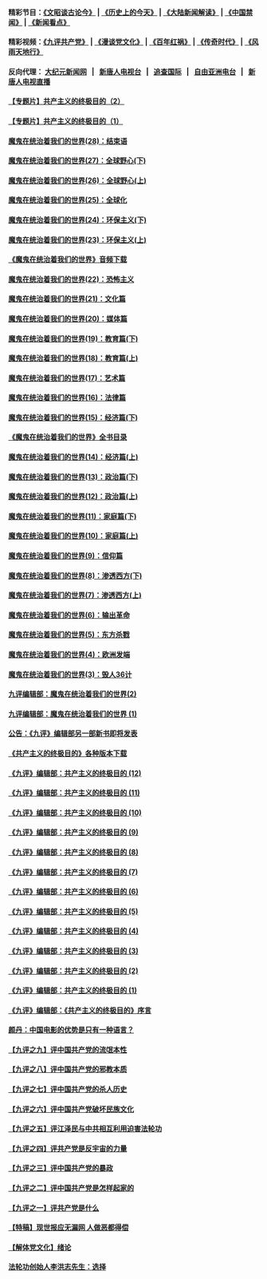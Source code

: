#### 精彩节目：[《文昭谈古论今》](http://155.138.205.71/wenzhao) | [《历史上的今天》](http://155.138.205.71/today-in-history) | [《大陆新闻解读》](http://155.138.205.71/ntdtv-comedy) | [《中国禁闻》](http://155.138.205.71/ntdtv-news) | [《新闻看点》](http://155.138.205.71/news-insight) 

 #### 精彩视频：[《九评共产党》](http://155.138.205.71:10000/videos/jiuping) | [《漫谈党文化》](http://155.138.205.71:10000/videos/mtdwh) | [《百年红祸》](http://155.138.205.71:10000/videos/bnhh) | [《传奇时代》](http://155.138.205.71:10000/videos/legend) | [《风雨天地行》](http://155.138.205.71:10000/videos/fytdx) 

 #### 反向代理： [大纪元新闻网](http://155.138.205.71:10080/) &nbsp;&nbsp;|&nbsp;&nbsp; [新唐人电视台](http://155.138.205.71:8000/) &nbsp;&nbsp;|&nbsp;&nbsp; [追查国际](http://155.138.205.71:10010/) &nbsp;&nbsp;|&nbsp;&nbsp; [自由亚洲电台](http://155.138.205.71:9800/) &nbsp;&nbsp;|&nbsp;&nbsp; [新唐人电视直播](http://155.138.205.71/) 

#### [【专题片】共产主义的终极目的（2）](../pages/nsc422/n11061941.md?t=02240637) 

#### [【专题片】共产主义的终极目的（1）](../pages/nsc422/n11047728.md?t=02240637) 

#### [魔鬼在统治着我们的世界(28)：结束语](../pages/nsc422/n10936246.md?t=02240637) 

#### [魔鬼在统治着我们的世界(27)：全球野心(下)](../pages/nsc422/n10928319.md?t=02240637) 

#### [魔鬼在统治着我们的世界(26)：全球野心(上)](../pages/nsc422/n10900318.md?t=02240637) 

#### [魔鬼在统治着我们的世界(25)：全球化](../pages/nsc422/n10788205.md?t=02240637) 

#### [魔鬼在统治着我们的世界(24)：环保主义(下)](../pages/nsc422/n10695307.md?t=02240637) 

#### [魔鬼在统治着我们的世界(23)：环保主义(上)](../pages/nsc422/n10688613.md?t=02240637) 

#### [《魔鬼在统治着我们的世界》音频下载](../pages/nsc422/n10635553.md?t=02240637) 

#### [魔鬼在统治着我们的世界(22)：恐怖主义](../pages/nsc422/n10614727.md?t=02240637) 

#### [魔鬼在统治着我们的世界(21)：文化篇](../pages/nsc422/n10597706.md?t=02240637) 

#### [魔鬼在统治着我们的世界(20)：媒体篇](../pages/nsc422/n10586579.md?t=02240637) 

#### [魔鬼在统治着我们的世界(19)：教育篇(下)](../pages/nsc422/n10564808.md?t=02240637) 

#### [魔鬼在统治着我们的世界(18)：教育篇(上)](../pages/nsc422/n10526970.md?t=02240637) 

#### [魔鬼在统治着我们的世界(17)：艺术篇](../pages/nsc422/n10499093.md?t=02240637) 

#### [魔鬼在统治着我们的世界(16)：法律篇](../pages/nsc422/n10485969.md?t=02240637) 

#### [魔鬼在统治着我们的世界(15)：经济篇(下)](../pages/nsc422/n10469975.md?t=02240637) 

#### [《魔鬼在统治着我们的世界》全书目录](../pages/nsc422/n10464261.md?t=02240637) 

#### [魔鬼在统治着我们的世界(14)：经济篇(上)](../pages/nsc422/n10457370.md?t=02240637) 

#### [魔鬼在统治着我们的世界(13)：政治篇(下)](../pages/nsc422/n10448270.md?t=02240637) 

#### [魔鬼在统治着我们的世界(12)：政治篇(上)](../pages/nsc422/n10444576.md?t=02240637) 

#### [魔鬼在统治着我们的世界(11)：家庭篇(下)](../pages/nsc422/n10440961.md?t=02240637) 

#### [魔鬼在统治着我们的世界(10)：家庭篇(上)](../pages/nsc422/n10435448.md?t=02240637) 

#### [魔鬼在统治着我们的世界(9)：信仰篇](../pages/nsc422/n10432159.md?t=02240637) 

#### [魔鬼在统治着我们的世界(8)：渗透西方(下)](../pages/nsc422/n10429603.md?t=02240637) 

#### [魔鬼在统治着我们的世界(7)：渗透西方(上)](../pages/nsc422/n10426013.md?t=02240637) 

#### [魔鬼在统治着我们的世界(6)：输出革命](../pages/nsc422/n10421536.md?t=02240637) 

#### [魔鬼在统治着我们的世界(5)：东方杀戮](../pages/nsc422/n10417707.md?t=02240637) 

#### [魔鬼在统治着我们的世界(4)：欧洲发端](../pages/nsc422/n10414890.md?t=02240637) 

#### [魔鬼在统治着我们的世界(3)：毁人36计](../pages/nsc422/n10411583.md?t=02240637) 

#### [九评编辑部：魔鬼在统治着我们的世界(2)](../pages/nsc422/n10410036.md?t=02240637) 

#### [九评编辑部：魔鬼在统治着我们的世界 (1)](../pages/nsc422/n10406825.md?t=02240637) 

#### [公告：《九评》编辑部另一部新书即将发表](../pages/nsc422/n10405104.md?t=02240637) 

#### [《共产主义的终极目的》各种版本下载](../pages/nsc422/n10022138.md?t=02240637) 

#### [《九评》编辑部：共产主义的终极目的 (12)](../pages/nsc422/n9933272.md?t=02240637) 

#### [《九评》编辑部：共产主义的终极目的 (11)](../pages/nsc422/n9924973.md?t=02240637) 

#### [《九评》编辑部：共产主义的终极目的 (10)](../pages/nsc422/n9920883.md?t=02240637) 

#### [《九评》编辑部：共产主义的终极目的 (9)](../pages/nsc422/n9916363.md?t=02240637) 

#### [《九评》编辑部：共产主义的终极目的 (8)](../pages/nsc422/n9912488.md?t=02240637) 

#### [《九评》编辑部：共产主义的终极目的 (7)](../pages/nsc422/n9901176.md?t=02240637) 

#### [《九评》编辑部：共产主义的终极目的 (6)](../pages/nsc422/n9899359.md?t=02240637) 

#### [《九评》编辑部：共产主义的终极目的 (5)](../pages/nsc422/n9893174.md?t=02240637) 

#### [《九评》编辑部：共产主义的终极目的 (4)](../pages/nsc422/n9891246.md?t=02240637) 

#### [《九评》编辑部：共产主义的终极目的 (3)](../pages/nsc422/n9879879.md?t=02240637) 

#### [《九评》编辑部：共产主义的终极目的 (2)](../pages/nsc422/n9876205.md?t=02240637) 

#### [《九评》编辑部：共产主义的终极目的 (1)](../pages/nsc422/n9865857.md?t=02240637) 

#### [《九评》编辑部：《共产主义的终极目的》序言](../pages/nsc422/n9862666.md?t=02240637) 

#### [颜丹：中国电影的优势是只有一种语言？](../pages/nsc422/n9583062.md?t=02240637) 

#### [【九评之九】评中国共产党的流氓本性](../pages/nsc422/n737542.md?t=02240637) 

#### [【九评之八】评中国共产党的邪教本质](../pages/nsc422/n735942.md?t=02240637) 

#### [【九评之七】评中国共产党的杀人历史](../pages/nsc422/n733806.md?t=02240637) 

#### [【九评之六】评中国共产党破坏民族文化](../pages/nsc422/n731667.md?t=02240637) 

#### [【九评之五】评江泽民与中共相互利用迫害法轮功](../pages/nsc422/n730058.md?t=02240637) 

#### [【九评之四】评共产党是反宇宙的力量](../pages/nsc422/n727814.md?t=02240637) 

#### [【九评之三】评中国共产党的暴政](../pages/nsc422/n725597.md?t=02240637) 

#### [【九评之二】评中国共产党是怎样起家的](../pages/nsc422/n723946.md?t=02240637) 

#### [【九评之一】评共产党是什么](../pages/nsc422/n722529.md?t=02240637) 

#### [【特稿】现世报应无漏网 人做恶都得偿](../pages/nsc422/n4215167.md?t=02240637) 

#### [【解体党文化】绪论](../pages/nsc422/n1449356.md?t=02240637) 

#### [法轮功创始人李洪志先生：选择](../pages/nsc422/n3580738.md?t=02240637) 

